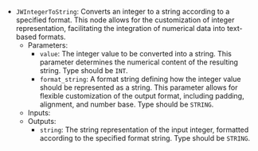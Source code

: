 - `JWIntegerToString`: Converts an integer to a string according to a specified format. This node allows for the customization of integer representation, facilitating the integration of numerical data into text-based formats.
    - Parameters:
        - `value`: The integer value to be converted into a string. This parameter determines the numerical content of the resulting string. Type should be `INT`.
        - `format_string`: A format string defining how the integer value should be represented as a string. This parameter allows for flexible customization of the output format, including padding, alignment, and number base. Type should be `STRING`.
    - Inputs:
    - Outputs:
        - `string`: The string representation of the input integer, formatted according to the specified format string. Type should be `STRING`.
